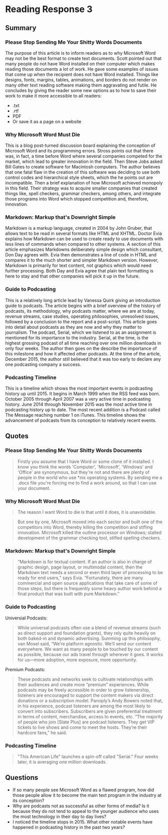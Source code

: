 
# Reading Response 3

## Summary

### Please Stop Sending Me Your Shitty Words Documents
The purpose of this article is to inform readers as to why Microsoft Word may not be the best format to create text documents. Scott pointed out that many people do not have Word installed on their computer which makes reading those documents a lot of work. He gave some examples of issues that come up when the recipient does not have Word installed. Things like designs, fonts, margins, tables, animations, and borders do not render on many other text reading software making them aggravating and futile. He concludes by giving the reader some new options as to how to save their work to make it more accessible to all readers:
* 	.txt
* .rtf
* PDF
* Or save it as a page on a website

### Why Microsoft Word Must Die
This is a blog post-turned discussion board explaining the conception of Microsoft Word and its programming errors. Stross points out that there was, in fact, a time before Word where several companies competed for the market, which lead to greater innovation in the field. Then Steve Jobs asked Bill Gates to create software for Macintosh computers. The author believes that one fatal flaw in the creation of this software was deciding to use both control codes and hierarchical style sheets, which the he points out are incompatible. Then a brief explanation of how Microsoft achieved monopoly in this field. Their strategy was to acquire smaller companies that created things like, spell checkers, grammar checkers, among others, and integrate those programs into Word which stopped competition and, therefore, innovation. 

### Markdown: Markup that's Downright Simple
Markdown is a markup language, created in 2004 by John Gruber, that allows text to be read in several formats like HTML and XHTML. Doctor Evia explains how Markdown can be used to create ready to use documents with less lines of commands when compared to other systems. A section of this article emphasizes Markdowns deliberately simple design which consultant, Don Day agrees with. Evia then demonstrates a line of code in HTML and compares it to the much shorter and simpler Markdown version. However, Markdown is primarily for text content, not graphics which would need further processing. Both Day and Evia agree that plain text formatting is here to stay and that other companies will pick it up in the future. 

### Guide to Podcasting
This is a relatively long article lead by Vanessa Quirk giving an introduction guide to podcasts. The article begins with a brief overview of the history of podcasts, its methodology, why podcasts matter, where we are at today, revenue streams, case studies, operating philosophies, unresolved issues, followed by a conclusion to the report and a post-script. This article goes into detail about podcasts as they are now and why they matter to journalism. The podcast, Serial, which we listened to as an assignment is mentioned for its importance to the industry. Serial, at the time, is the highest grossing podcast of all time reaching over one million downloads in only four weeks. The author then goes on the describe the importance of this milestone and how it affected other podcasts.  At the time of the article, December 2015, the author still believed that it was too early to declare any one podcasting company a success. 

### Podcasting Timeline
This is a timeline which shows the most important events in podcasting history up until 2015. It begins in March 1999 when the RSS feed was born. October 2005 through April 2007 was a very active time in podcasting history. June 2014 through November 2015 was the most active time in podcasting history up to date.  The most recent addition is a Podcast called The Message reaching number 1 on iTunes. This timeline shows the advancement of podcasts from its conception to relatively recent events.


## Quotes

### Please Stop Sending Me Your Shitty Words Documents
> Firstly you assume that I have Word or some clone of it installed. I know you think the words 'Computer', 'Microsoft', 'Windows' and 'Office' are synonymous, but they're not and there are plenty of people in the world who use *nix operating systems. By sending me a .docx file you're forcing me to find a work around, so that I can use your document.

### Why Microsoft Word Must Die
> The reason I want Word to die is that until it does, it is unavoidable.

> But one by one, Microsoft moved into each sector and built one of the competitors into Word, thereby killing the competition and stifling innovation. Microsoft killed the outline processor on Windows; stalled development of the grammar checking tool, stifled spelling checkers.

### Markdown: Markup that's Downright Simple
>“Markdown is for textual content. If an author is also in charge of graphic design, page layout, or multimodal content, then the Markdown text needs a second or even third layer of processing to be ready for end users,” says Evia. “Fortunately, there are many commercial and open source applications that take care of some of those steps, but there is frequently some heavy author work behind a final product that was built with pure Markdown.”

### Guide to Podcasting
Universial Podcasts:
> While universal podcasts often use a blend of revenue streams (such as direct support and foundation grants), they rely quite heavily on both baked-in and dynamic advertising. Summing up this philosophy, van Mosel said, “We’re platform agnostic. We’ll send our content everywhere. We want as many people to be touched by our content as possible, because our ads travel through wherever it goes. It works for us—more adoption, more exposure, more opportunity.

Premium Podcasts:  
> These podcasts and networks seek to cultivate relationships with their audiences and create more “premium” experiences. While podcasts may be freely accessible in order to grow listenership, listeners are encouraged to support the content makers via direct donations or a subscription model. Panoply’s Andy Bowers noted that, in his experience, podcast listeners are among the most likely to convert into subscribers. Subscribers are given preferential treatment in terms of content, merchandise, access to events, etc. “The majority of people who join [Slate Plus] are podcast listeners. They get VIP tickets to live shows and come to meet the hosts. They’re their hardcore fans,” he said.


### Podcasting Timeline
> "This American Life" launches a spin-off called "Serial." Four weeks later, it is averaging one million downloads. 

## Questions
* If so many people see Microsoft Word as a flawed program, how did those people allow it to become the main text program in the industry at its conception?
* Why are podcasts not as successful as other forms of media? Is it because they do not tend to appeal to the younger audience who uses the most technology in their day to day lives?
* I noticed the timeline stops in 2015. What other notable events have happened in podcasting history in the past two years?